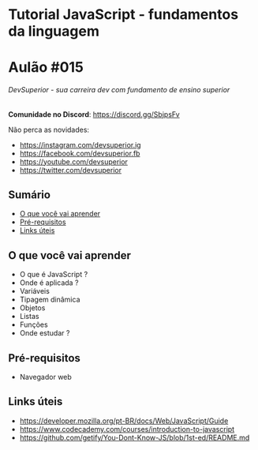 # Tutorial JavaScript - fundamentos da linguagem 
# Aulão #015
###### DevSuperior - sua carreira dev com fundamento de ensino superior

**Comunidade no Discord**:
https://discord.gg/SbjpsFv

Não perca as novidades:
- https://instagram.com/devsuperior.ig
- https://facebook.com/devsuperior.fb
- https://youtube.com/devsuperior
- https://twitter.com/devsuperior

## Sumário
- [O que você vai aprender](#O-que-você-vai-aprender)
- [Pré-requisitos](#pré-requisitos)
- [Links úteis](#links-úteis) 

## O que você vai aprender
- O que é JavaScript ?
- Onde é aplicada ?
- Variáveis
- Tipagem dinâmica
- Objetos
- Listas
- Funções
- Onde estudar ?

## Pré-requisitos
- Navegador web

## Links úteis
- https://developer.mozilla.org/pt-BR/docs/Web/JavaScript/Guide
- https://www.codecademy.com/courses/introduction-to-javascript
- https://github.com/getify/You-Dont-Know-JS/blob/1st-ed/README.md
